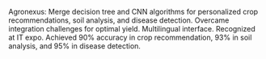 Agronexus: Merge decision tree and CNN algorithms for personalized crop recommendations, soil analysis, and disease detection. Overcame integration challenges for optimal yield. Multilingual interface. Recognized at IT expo. Achieved 90% accuracy in crop recommendation, 93% in soil analysis, and 95% in disease detection.
